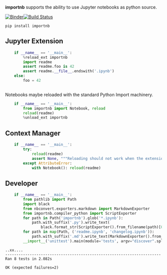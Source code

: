 
__importnb__ supports the ability to use Jupyter notebooks as python source.

[![Binder](https://mybinder.org/badge.svg)](https://mybinder.org/v2/gh/deathbeds/importnb/master?url_path=lab)[![Build Status](https://travis-ci.org/deathbeds/importnb.svg?branch=master)](https://travis-ci.org/deathbeds/importnb)

    pip install importnb

## Jupyter Extension


```python
    if __name__ == '__main__':
        %reload_ext importnb
        import readme
        assert readme.foo is 42
        assert readme.__file__.endswith('.ipynb')
    else: 
        foo = 42
        
```

Notebooks maybe reloaded with the standard Python Import machinery.


```python
    if __name__ == '__main__':
        from importnb import Notebook, reload
        reload(readme)
        %unload_ext importnb
```

## Context Manager


```python
    if __name__ == '__main__':
        try:  
            reload(readme)
            assert None, """Reloading should not work when the extension is unloaded"""
        except AttributeError: 
            with Notebook(): reload(readme)
```

## Developer


```python
    if __name__ == '__main__':
        from pathlib import Path
        import black
        from nbconvert.exporters.markdown import MarkdownExporter
        from importnb.compiler_python import ScriptExporter
        for path in Path('importnb').glob('*.ipynb'):
            path.with_suffix('.py').write_text(
                black.format_str(ScriptExporter().from_filename(path)[0], 100))
        for path in map(Path, ('readme.ipynb', 'changelog.ipynb')):
            path.with_suffix('.md').write_text(MarkdownExporter().from_filename(path)[0])
        __import__('unittest').main(module='tests', argv="discover".split(), exit=False)
```

    ..xx....
    ----------------------------------------------------------------------
    Ran 8 tests in 2.082s
    
    OK (expected failures=2)

